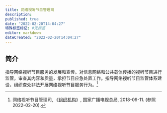 ```yaml
---
title: 网络视听节目管理司
description:
published: true
date: "2022-02-20T14:04:27"
特殊标签标记: #无标签
editor: markdown
dateCreated: "2022-02-20T14:04:27"
---
```


## 简介

指导网络视听节目服务的发展和宣传。对信息网络和公共载体传播的视听节目进行监管，审查其内容和质量，承担节目应急处置工作。指导网络视听节目监管体系建设，组织查处非法开展网络视听节目服务行为。[^155]

[^155]: 网络视听节目管理司, 《[组织机构](https://web.archive.org/web/20220220060515/https://www.nrta.gov.cn/art/2018/9/11/art_16_155.html)》, 国家广播电视总局, 2018-09-11. (参照 2022-02-20).

